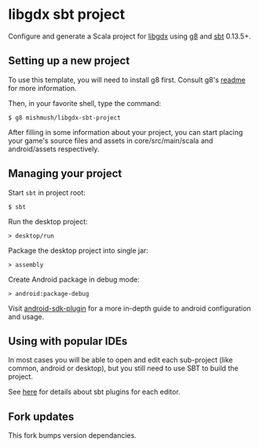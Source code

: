 # libgdx sbt project

Configure and generate a Scala project for [libgdx](http://libgdx.badlogicgames.com/) using [g8](http://github.com/n8han/giter8) and [sbt](http://www.scala-sbt.org/) 0.13.5+.

## Setting up a new project

To use this template, you will need to install g8 first.
Consult g8's [readme](http://github.com/n8han/giter8#readme) for more information.

Then, in your favorite shell, type the command:

    $ g8 mishmush/libgdx-sbt-project

After filling in some information about your project, you can start placing your game's source files and assets in core/src/main/scala and android/assets respectively.

## Managing your project

Start `sbt` in project root:

    $ sbt

Run the desktop project:

    > desktop/run

Package the desktop project into single jar:

    > assembly

Create Android package in debug mode:
  
    > android:package-debug

Visit [android-sdk-plugin](https://github.com/pfn/android-sdk-plugin) for a more in-depth guide to android configuration and usage.

## Using with popular IDEs

In most cases you will be able to open and edit each sub-project (like common, android or desktop), but you still need to use SBT to build the project.

See [here](https://github.com/ajhager/libgdx-sbt-project.g8/wiki/IDE-Plugins) for details about sbt plugins for each editor.

## Fork updates
This fork bumps version dependancies.
